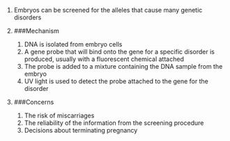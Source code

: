 1. Embryos can be screened for the alleles that cause many genetic disorders
2. ###Mechanism

    1. DNA is isolated from embryo cells
    2. A gene probe that will bind onto the gene for a specific disorder is produced, usually with a fluorescent chemical attached
    3. The probe is added to a mixture containing the DNA sample from the embryo
    4. UV light is used to detect the probe attached to the gene for the disorder
3. ###Concerns

    1. The risk of miscarriages
    2. The reliability of the information from the screening procedure
    3. Decisions about terminating pregnancy
